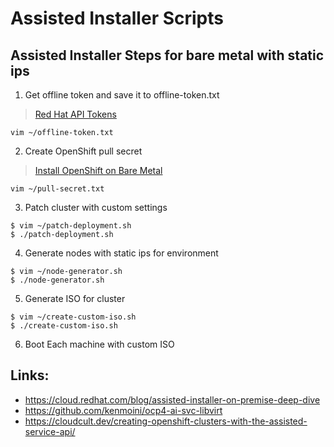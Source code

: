 # Assisted Installer Scripts

## Assisted Installer Steps for bare metal with static ips
1. Get offline token and save it to offline-token.txt  
> [Red Hat API Tokens](https://access.redhat.com/management/api)
```
vim ~/offline-token.txt
```

2. Create OpenShift pull secret  
> [Install OpenShift on Bare Metal](https://console.redhat.com/openshift/install/metal/installer-provisioned)
```
vim ~/pull-secret.txt
```
3. Patch cluster with custom settings
```
$ vim ~/patch-deployment.sh
$ ./patch-deployment.sh
```

4. Generate nodes with static ips for environment
```
$ vim ~/node-generator.sh
$ ./node-generator.sh
``` 
5. Generate ISO for cluster
```
$ vim ~/create-custom-iso.sh
$ ./create-custom-iso.sh
```

6. Boot Each machine with custom ISO

## Links: 
* https://cloud.redhat.com/blog/assisted-installer-on-premise-deep-dive
* https://github.com/kenmoini/ocp4-ai-svc-libvirt
* https://cloudcult.dev/creating-openshift-clusters-with-the-assisted-service-api/